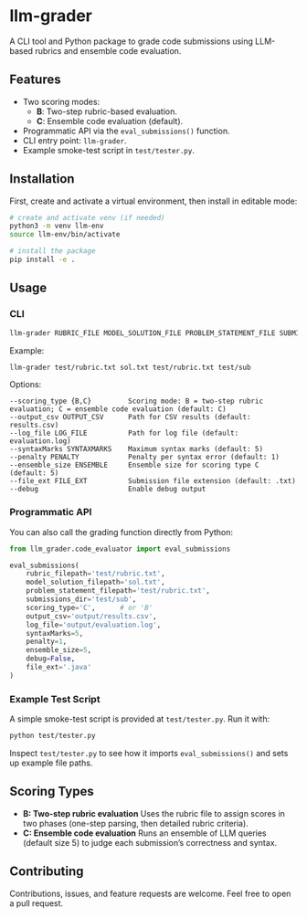 # llm-grader

A CLI tool and Python package to grade code submissions using LLM-based rubrics and ensemble code evaluation.

## Features

- Two scoring modes:
  - **B**: Two-step rubric-based evaluation.
  - **C**: Ensemble code evaluation (default).
- Programmatic API via the `eval_submissions()` function.
- CLI entry point: `llm-grader`.
- Example smoke-test script in `test/tester.py`.

## Installation

First, create and activate a virtual environment, then install in editable mode:

```bash
# create and activate venv (if needed)
python3 -m venv llm-env
source llm-env/bin/activate

# install the package
pip install -e .
```

## Usage

### CLI

```bash
llm-grader RUBRIC_FILE MODEL_SOLUTION_FILE PROBLEM_STATEMENT_FILE SUBMISSIONS_DIR [OPTIONS]
```

Example:

```bash
llm-grader test/rubric.txt sol.txt test/rubric.txt test/sub
```

Options:

```text
--scoring_type {B,C}         Scoring mode: B = two-step rubric evaluation; C = ensemble code evaluation (default: C)
--output_csv OUTPUT_CSV      Path for CSV results (default: results.csv)
--log_file LOG_FILE          Path for log file (default: evaluation.log)
--syntaxMarks SYNTAXMARKS    Maximum syntax marks (default: 5)
--penalty PENALTY            Penalty per syntax error (default: 1)
--ensemble_size ENSEMBLE     Ensemble size for scoring type C (default: 5)
--file_ext FILE_EXT          Submission file extension (default: .txt)
--debug                      Enable debug output
```

### Programmatic API

You can also call the grading function directly from Python:

```python
from llm_grader.code_evaluator import eval_submissions

eval_submissions(
    rubric_filepath='test/rubric.txt',
    model_solution_filepath='sol.txt',
    problem_statement_filepath='test/rubric.txt',
    submissions_dir='test/sub',
    scoring_type='C',      # or 'B'
    output_csv='output/results.csv',
    log_file='output/evaluation.log',
    syntaxMarks=5,
    penalty=1,
    ensemble_size=5,
    debug=False,
    file_ext='.java'
)
```

### Example Test Script

A simple smoke-test script is provided at `test/tester.py`. Run it with:

```bash
python test/tester.py
```

Inspect `test/tester.py` to see how it imports `eval_submissions()` and sets up example file paths.

## Scoring Types

- **B: Two-step rubric evaluation**
  Uses the rubric file to assign scores in two phases (one-step parsing, then detailed rubric criteria).
- **C: Ensemble code evaluation**
  Runs an ensemble of LLM queries (default size 5) to judge each submission’s correctness and syntax.

## Contributing

Contributions, issues, and feature requests are welcome. Feel free to open a pull request.
